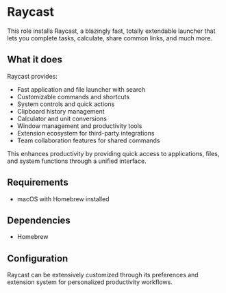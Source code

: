 # Raycast

This role installs Raycast, a blazingly fast, totally extendable launcher that lets you complete tasks, calculate, share common links, and much more.

## What it does

Raycast provides:
- Fast application and file launcher with search
- Customizable commands and shortcuts
- System controls and quick actions
- Clipboard history management
- Calculator and unit conversions
- Window management and productivity tools
- Extension ecosystem for third-party integrations
- Team collaboration features for shared commands

This enhances productivity by providing quick access to applications, files, and system functions through a unified interface.

## Requirements

- macOS with Homebrew installed

## Dependencies

- Homebrew

## Configuration

Raycast can be extensively customized through its preferences and extension system for personalized productivity workflows.
